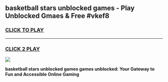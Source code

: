 
## basketball stars unblocked games - Play Unblocked Gmaes & Free #vkef8
<h3>
<a href="https://premium.freeplayer.one?title=basketball_stars_unblocked_games&ref=03M">CLICK TO PLAY</a></h3>
<hr>

<h3>
<a href="https://premium.freeplayer.one?title=basketball_stars_unblocked_games&ref=03M">CLICK 2 PLAY</a>
  
</h3>

<a href="https://premium.freeplayer.one?title=basketball_stars_unblocked_games&ref=03M"><img src="https://clearcache.store/games.png"></a>


**basketball stars unblocked games games unblocked: Your Gateway to Fun and Accessible Online Gaming**
